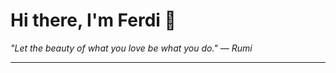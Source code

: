 <h1>Hi there, I'm Ferdi 👋</h1>

<p><em>
  "Let the beauty of what you love be what you do." — Rumi
</em></p>

---
